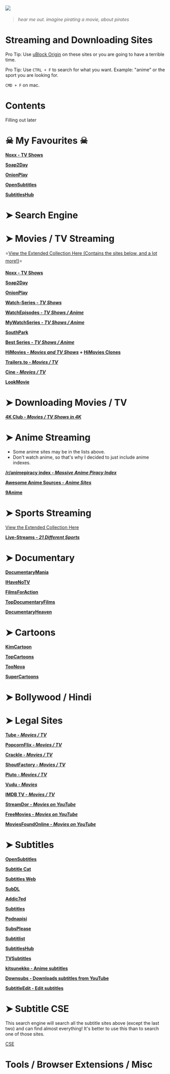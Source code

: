 # ![](https://i.imgur.com/JmWbilh.png)

> _hear me out. imagine pirating a movie, about pirates_

# Streaming and Downloading Sites

Pro Tip: Use [uBlock Origin](https://github.com/gorhill/uBlock#installation) on these sites or you are going to have a terrible time.

Pro Tip: Use `CTRL + F` to search for what you want. Example: "anime" or the sport you are looking for.

`CMD + F` on mac.

# Contents

Filling out later

# ☠ My Favourites ☠

**[Noxx - TV Shows](https://noxx.is)**

**[Soap2Day](https://soapgate.org)**

**[OnionPlay](https://onionplay.is)**

**[OpenSubtitles](https://www.opensubtitles.org/)**

**[SubtitlesHub](https://subtitleshub.net/)**

# ➤ Search Engine

# ➤ Movies / TV Streaming

⭐[View the Extended Collection Here (Contains the sites below, and a lot more!)](https://gitlab.com/shubsalt/streaming-and-downloading-sites/-/blob/master/Extended%20/%20MoviesAndTV.md)⭐

**[Noxx - TV Shows](https://noxx.is)**

**[Soap2Day](https://soapgate.org)**

**[OnionPlay](https://onionplay.is)**

**[Watch-Series - _TV Shows_](https://www1.watch-series.la/)**

**[WatchEpisodes - _TV Shows / Anime_](https://www.watchepisodes4.com/)**

**[MyWatchSeries - _TV Shows / Anime_](https://www5.mywatchseries.stream/)**

**[SouthPark](https://southpark.cc.com/)**

**[Best Series - _TV Shows / Anime_](https://best-series.me/)**

**[HiMovies - _Movies and TV Shows_](https://www3.himovies.to) + [HiMovies Clones](https://gitlab.com/shubsalt/streaming-and-downloading-sites/-/blob/master/Extended%20/%20MoviesAndTV.md#-hi-movies-clones)**

**[Trailers.to - _Movies / TV_](https://trailers.to/)**

**[Cine - _Movies / TV_](https://c1ne.co/)**

**[LookMovie](https://lookmovie.io/)**

# ➤ Downloading Movies / TV

**[4K Club - _Movies / TV Shows in 4K_](https://4k-hd.club/)**

# ➤ Anime Streaming
- Some anime sites may be in the lists above.
-  Don't watch anime, so that's why I decided to just include anime indexes.

**[/r/animepiracy index - _Massive Anime Piracy Index_](https://piracy.moe)**

**[Awesome Anime Sources - _Anime Sites_](https://github.com/anshumanv/awesome-anime-sources)**

**[9Anime](https://9anime.zone)**

# ➤ Sports Streaming

[View the Extended Collection Here]()


**[Live-Streams - _21 Different Sports_](https://live-nfl.stream/partners)**

# ➤ Documentary

**[DocumentaryMania](https://www.documentarymania.com/home.php)**

**[IHaveNoTV](https://ihavenotv.com)**

**[FilmsForAction](https://www.filmsforaction.org/)**

**[TopDocumentaryFilms](https://topdocumentaryfilms.com/all/)**

**[DocumentaryHeaven](https://documentaryheaven.com)**

# ➤ Cartoons

**[KimCartoon](https://kimcartoon.to/)**

**[TopCartoons](https://www.topcartoons.tv/)**

**[TooNova](http://www.toonova.net/)**

**[SuperCartoons](https://www.supercartoons.net/)**

**[]()**

**[]()**

**[]()**

**[]()**

**[]()**

**[]()**

**[]()**

**[]()**
# ➤ Bollywood / Hindi

# ➤ Legal Sites

**[Tube - _Movies / TV_](https://tubitv.com/)** 

**[PopcornFlix - _Movies / TV_](https://www.popcornflix.com/)**

**[Crackle - _Movies / TV_](https://www.crackle.com/)**

**[ShoutFactory - _Movies / TV_](https://www.shoutfactorytv.com/)**

**[Pluto - _Movies / TV_](http://pluto.tv/on-demand)**

**[Vudu - _Movies_](https://www.vudu.com/)**

**[IMDB TV - _Movies / TV_](https://www.imdb.com/tv/)**

**[StreamDor - _Movies on YouTube_](https://www.streamdor.com/)**

**[FreeMovies - _Movies on YouTube_](https://freemovies.ltd/)**

**[MoviesFoundOnline - _Movies on YouTube_](https://moviesfoundonline.com/)**

# ➤ Subtitles

**[OpenSubtitles](https://www.opensubtitles.org/)**

**[Subtitle Cat](https://www.subtitlecat.com/)**

**[Subtitles Web](https://subtitlesweb.com/)**

**[SubDL](https://subdl.com/)**

**[Addic7ed](https://www.addic7ed.com/)**

**[Subtitles](https://www.subtitles.hr/)**

**[Podnapisi](https://www.podnapisi.net/)**

**[SubsPlease](https://subsplease.org/)**

**[Subtitlist](https://subtitlist.com/)**

**[SubtitlesHub](https://subtitleshub.net/)**

**[TVSubtitles](http://www.tvsubtitles.net/)**

**[kitsunekko - Anime subtitles](https://kitsunekko.net/)**

**[Downsubs - Downloads subtitles from YouTube](https://downsub.com/)**

**[SubtitleEdit - Edit subtitles](https://github.com/SubtitleEdit/subtitleedit)**

# ➤ Subtitle CSE

This search engine will search all the subtitle sites above (except the last two) and can find almost everything! It's better to use this than to search one of those sites.

[CSE](https://cse.google.com/cse?cx=fe358e68a87ad23cd)


# Tools / Browser Extensions / Misc
